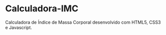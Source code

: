 # Calculadora-IMC
Calculadora de Índice de Massa Corporal desenvolvido com HTML5, CSS3 e Javascript.
